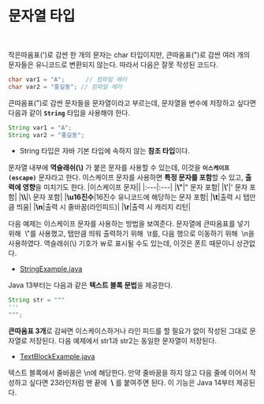 # 문자열 타입
<br/>

작은따옴표(')로 감싼 한 개의 문자는 char 타입이지만, 큰따옴표(")로 감싼 여러 개의 문자들은 유니코드로 변환되지 않는다. 따라서 다음은 잘못 작성된 코드다.
```java
char var1 = "A";      // 컴파일 에러
char var2 = "홍길동"; // 컴파일 에러
```
큰따옴표(")로 감싼 문자들을 문자열이라고 부르는데, 문자열을 변수에 저장하고 싶다면 다음과 같이 **`String`** 타입을 사용해야 한다.
```java
String var1 = "A";
String var2 = "홍길동";
```
- String 타입은 자바 기본 타입에 속하지 않는 **참조 타입**이다.<br/>

문자열 내부에 **역슬래쉬(\\)** 가 붙은 문자를 사용할 수 있는데, 이것을 **`이스케이프(escape)`** 문자라고 한다. 이스케이프 문자를 사용하면 **특정 문자를 포함**할 수 있고,
**출력에 영향**을 미치기도 한다.
|이스케이프 문자||
|:---|:---|
|**\\\"**|" 문자 포함|
|**\\\'**|' 문자 포함|
|**\\\\**|\ 문자 포함|
|**\\u16진수**|16진수 유니코드에 해당하는 문자 포함|
|**\\t**|출력 시 탭만큼 띄움|
|**\\n**|출력 시 줄바꿈(라인피드)|
|**\\r**|출력 시 캐리지 리턴|

다음 예제는 이스케이프 문자를 사용하는 방법을 보여준다. 문자열에 큰따옴표를 넣기 위해&nbsp;&nbsp;\\"를 사용했고, 탭만큼 띄워 출력하기 위해&nbsp;&nbsp;\\t를,
다음 행으로 이동하기 위해&nbsp;&nbsp;\\n을 사용하였다. 역슬래쉬(\\) 기호가 ￦로 표시될 수도 있는데, 이것은 폰트 때문이니 상관없다.
- [StringExample.java](https://github.com/silxbro/java/blob/main/src/thisisjava/ch02/sec06/StringExample.java)

Java 13부터는 다음과 같은 **텍스트 블록 문법**을 제공한다.
```java
String str = """
'''
""";
```
**큰따옴표 3개**로 감싸면 이스케이스하거나 라인 피드를 할 필요가 없이 작성된 그대로 문자열로 저장된다. 다음 예제에서 str1과 str2는 동일한 문자열이 저장된다.
- [TextBlockExample.java](https://github.com/silxbro/java/blob/main/src/thisisjava/ch02/sec06/TextBlockExample.java)

텍스트 블록에서 줄바꿈은&nbsp;\\n에 해당한다. 만약 줄바꿈을 하지 않고 다음 줄에 이어서 작성하고 싶다면 23라인처럼 맨 끝에&nbsp;&nbsp;**\\** 를 붙여주면 된다. 이 기능은 Java 14부터 제공된다.

